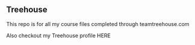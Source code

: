 ## Treehouse 

This repo is for all my course files completed through teamtreehouse.com

Also checkout my Treehouse profile HERE

